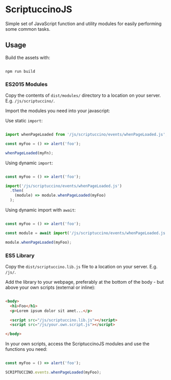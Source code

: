 # ScriptuccinoJS

Simple set of JavaScript function and utility modules for easily performing some common tasks.

## Usage

Build the assets with:

```shell

npm run build

```

### ES2015 Modules

Copy the contents of `dist/modules/` directory to a location on your server. E.g. `/js/scriptuccino/`.

Import the modules you need into your javascript:

Use static `import`:

```javascript

import whenPageLoaded from '/js/scriptuccino/events/whenPageLoaded.js';

const myFoo = () => alert('foo');

whenPageLoaded(myFn);

```

Using dynamic `import`:

```javascript

const myFoo = () => alert('foo');

import('/js/scriptuccino/events/whenPageLoaded.js')
  .then(
    (module) => module.whenPageLoaded(myFoo)
  );

```

Using dynamic import with `await`:

```javascript

const myFoo = () => alert('foo');

const module = await import('/js/scriptuccino/events/whenPageLoaded.js');

module.whenPageLoaded(myFoo);

```

### ES5 Library

Copy the `dist/scriptuccino.lib.js` file to a location on your server. E.g. `/js/`.

Add the library to your webpage, preferably at the bottom of the body - but above your own scripts (external or inline):

```html

<body>
  <h1>Foo</h1>
  <p>Lorem ipsum dolor sit amet...</p>

  <script src="/js/scriptuccino.lib.js"></script>
  <script src="/js/your.own.script.js"></script>

</body>

```

In your own scripts, access the ScriptuccinoJS modules and use the functions you need:

```javascript

const myFoo = () => alert('foo');

SCRIPTUCCINO.events.whenPageLoaded(myFoo);

```
